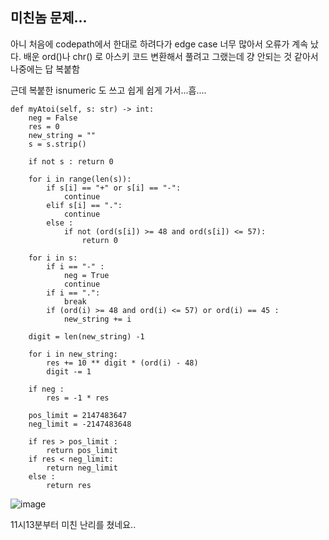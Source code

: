 ## 미친놈 문제...

아니 처음에 codepath에서 한대로 하려다가 edge case 너무 많아서 오류가 계속 났다.
배운 ord()나 chr() 로 아스키 코드 변환해서 풀려고 그랬는데 걍 안되는 것 같아서 나중에는 답 복붙함

근데 복붙한 isnumeric 도 쓰고 쉽게 쉽게 가서...흠....

    def myAtoi(self, s: str) -> int:
        neg = False
        res = 0 
        new_string = ""
        s = s.strip()
        
        if not s : return 0
        
        for i in range(len(s)):
            if s[i] == "+" or s[i] == "-":
                continue
            elif s[i] == ".":
                continue
            else :
                if not (ord(s[i]) >= 48 and ord(s[i]) <= 57):
                    return 0 
 
        for i in s:
            if i == "-" :
                neg = True
                continue
            if i == ".":
                break
            if (ord(i) >= 48 and ord(i) <= 57) or ord(i) == 45 :
                new_string += i 

        digit = len(new_string) -1
        
        for i in new_string:
            res += 10 ** digit * (ord(i) - 48) 
            digit -= 1
        
        if neg :
            res = -1 * res

        pos_limit = 2147483647
        neg_limit = -2147483648
        
        if res > pos_limit :
            return pos_limit
        if res < neg_limit:
            return neg_limit
        else :
            return res
            
  ![image](https://user-images.githubusercontent.com/94573832/179261531-feaea772-9cf5-46c0-910f-24c71a198635.png)
  
  11시13분부터 미친 난리를 쳤네요..
            
